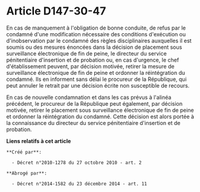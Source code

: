 # Article D147-30-47

En cas de manquement à l'obligation de bonne conduite, de refus par le condamné d'une modification nécessaire des conditions
d'exécution ou d'inobservation par le condamné des règles disciplinaires auxquelles il est soumis ou des mesures énoncées
dans la décision de placement sous surveillance électronique de fin de peine, le directeur du service pénitentiaire
d'insertion et de probation ou, en cas d'urgence, le chef d'établissement peuvent, par décision motivée, retirer la mesure de
surveillance électronique de fin de peine et ordonner la réintégration du condamné. Ils en informent sans délai le procureur
de la République, qui peut annuler le retrait par une décision écrite non susceptible de recours. 

En cas de nouvelle condamnation et dans les cas prévus à l'alinéa précédent, le procureur de la République peut également,
par décision motivée, retirer le placement sous surveillance électronique de fin de peine et ordonner la réintégration du
condamné. Cette décision est alors portée à la connaissance du directeur du service pénitentiaire d'insertion et de
probation.

**Liens relatifs à cet article**

	**Créé par**:

	  - Décret n°2010-1278 du 27 octobre 2010 - art. 2

	**Abrogé par**:

	  - Décret n°2014-1582 du 23 décembre 2014 - art. 11
